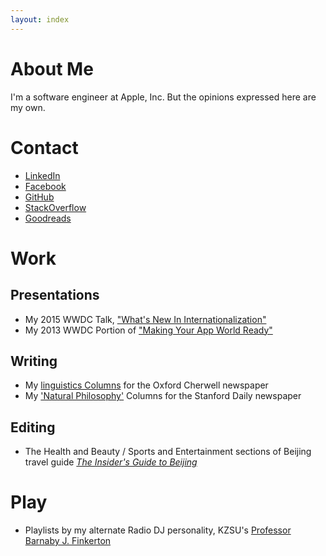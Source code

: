 ```yaml
---
layout: index
---
```

# About Me
I'm a software engineer at Apple, Inc. But the opinions expressed here are my own.

# Contact
* [LinkedIn](https://www.linkedin.com/profile/view?id=AAMAAAJfr9AB7cCKhIDzlIMU4jOeed_Lo4Ft0lc)
* [Facebook](https://www.facebook.com/nat.hillard)
* [GitHub](https://github.com/nathillard)
* [StackOverflow](http://stackoverflow.com/users/535543/nat)
* [Goodreads](https://www.goodreads.com/user/show/12688292-nat-hillard)

# Work

## Presentations
* My 2015 WWDC Talk, ["What's New In Internationalization"](https://developer.apple.com/videos/wwdc/2015/?id=227)
* My 2013 WWDC Portion of ["Making Your App World Ready"](https://developer.apple.com/videos/play/wwdc2013/219/)

## Writing
* My [linguistics Columns](http://www.cherwell.org/author/nat-hillard/) for the Oxford Cherwell newspaper
* My ['Natural Philosophy'](http://stanforddailyarchive.com/cgi-bin/stanford?a=q&hs=1&r=1&results=1&txq=nat+hillard&txf=txIN&ssnip=txt&o=20&dafdq=&dafmq=&dafyq=&datdq=&datmq=&datyq=&e=-------en-20--1--txt-txIN-nathillard------) Columns for the Stanford Daily newspaper

## Editing
* The Health and Beauty / Sports and Entertainment sections of Beijing travel guide [_The Insider's Guide to Beijing_](http://www.amazon.com/Insiders-Guide-Beijing-Immersion-Guides/dp/0980138604)

# Play
* Playlists by my alternate Radio DJ personality, KZSU's [Professor Barnaby J. Finkerton](http://zookeeper.stanford.edu/index.php?action=viewDJ&seq=selUser&session=&viewuser=543)